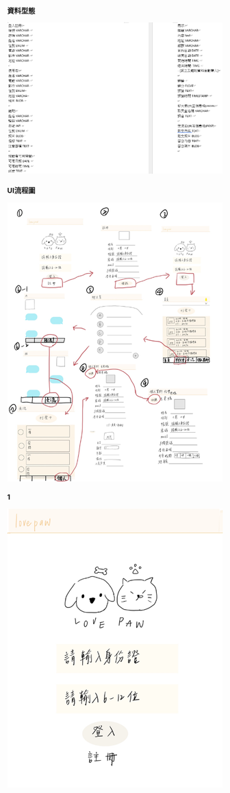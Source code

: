 ### **資料型態** ### 
![資料型態](資料型態.png)
### **UI流程圖** ### 
![UI流程圖](UI流程圖.jpg)
### **1** ### 
![1](1.jpg)
